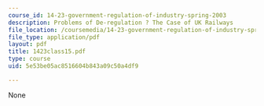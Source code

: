 ```yaml
---
course_id: 14-23-government-regulation-of-industry-spring-2003
description: Problems of De-regulation ? The Case of UK Railways
file_location: /coursemedia/14-23-government-regulation-of-industry-spring-2003/5e53be05ac8516604b843a09c50a4df9_1423class15.pdf
file_type: application/pdf
layout: pdf
title: 1423class15.pdf
type: course
uid: 5e53be05ac8516604b843a09c50a4df9

---
```

None